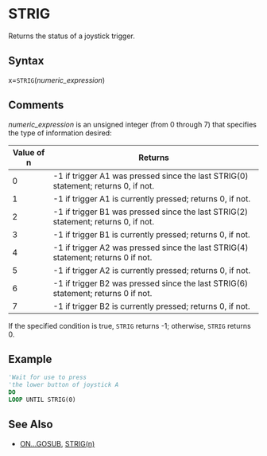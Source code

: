 # STRIG

Returns the status of a joystick trigger.

## Syntax

x=`STRIG`(*numeric_expression*)

## Comments

*numeric_expression* is an unsigned integer (from 0 through 7) that specifies the type of information desired:

| Value of n | Returns |
| ---------- | ------- |
| 0 | -1 if trigger A1 was pressed since the last STRIG(0) statement; returns 0, if not. |
| 1 | -1 if trigger A1 is currently pressed; returns 0, if not. |
| 2 | -1 if trigger B1 was pressed since the last STRIG(2) statement; returns 0, if not. |
| 3 | -1 if trigger B1 is currently pressed; returns 0, if not. |
| 4 | -1 if trigger A2 was pressed since the last STRIG(4) statement; returns 0 if not. |
| 5 | -1 if trigger A2 is currently pressed; returns 0, if not. |
| 6 | -1 if trigger B2 was pressed since the last STRIG(6) statement; returns 0 if not. |
| 7 | -1 if trigger B2 is currently pressed; returns 0, if not. |

If the specified condition is true, `STRIG` returns -1; otherwise, `STRIG` returns 0.

## Example

```vb
'Wait for use to press
'the lower button of joystick A
DO
LOOP UNTIL STRIG(0)
```

## See Also

- [ON...GOSUB](ON...GOSUB), [STRIG(n)](STRIG(n))
